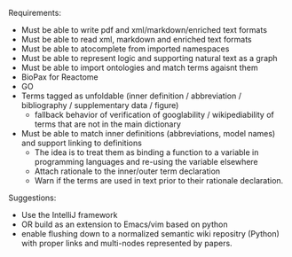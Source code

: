 Requirements:
 - Must be able to write pdf and xml/markdown/enriched text formats
 - Must be able to read xml, markdown and enriched text formats
 - Must be able to atocomplete from imported namespaces
 - Must be able to represent logic and supporting natural text as a graph
 - Must be able to import ontologies and match terms agaisnt them
  - BioPax for Reactome
  - GO
  - Terms tagged as unfoldable (inner definition / abbreviation / bibliography / supplementary data / figure)
    - fallback behavior of verification of googlability / wikipediability of terms that are not in the main dictionary
- Must be able to match inner definitions (abbreviations, model names) and support linking to definitions
  - The idea is to treat them as binding a function to a variable in programming languages and re-using the variable elsewhere
  - Attach rationale to the inner/outer term declaration 
  - Warn if the terms are used in text prior to their rationale declaration.

Suggestions: 
 - Use the IntelliJ framework
 - OR build as an extension to Emacs/vim based on python
 - enable flushing down to a normalized semantic wiki repositry (Python) with proper links and multi-nodes represented by papers.
